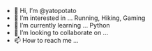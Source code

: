 - 👋 Hi, I’m @yatopotato
- 👀 I’m interested in ... Running, Hiking, Gaming
- 🌱 I’m currently learning ... Python
- 💞️ I’m looking to collaborate on ...
- 📫 How to reach me ...

<!---
yatopotato/yatopotato is a ✨ special ✨ repository because its `README.md` (this file) appears on your GitHub profile.
You can click the Preview link to take a look at your changes.
--->
